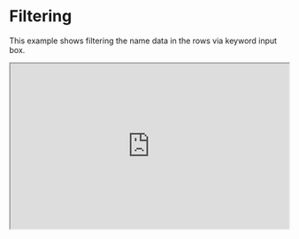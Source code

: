 # Filtering
This example shows filtering the name data in the rows via keyword input box.

<iframe width="100%" height="300" src="https://embed.plnkr.co/bvA2gMHyxFtCFN8ZWbi0/" />
